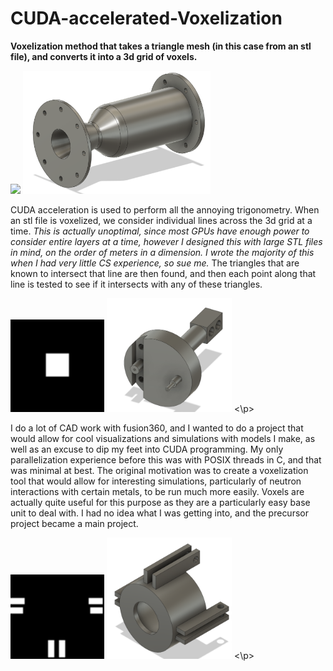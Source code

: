 # CUDA-accelerated-Voxelization

**Voxelization method that takes a triangle mesh (in this case from an stl file), and converts it into a 3d grid of voxels.**

<p float="left">
  <img src="https://i.imgur.com/fpVrY0p.gif" width="376" />
  <img src="rocketnozzlePic.PNG" width="300" />
 </p>

CUDA acceleration is used to perform all the annoying trigonometry. When an stl file is voxelized, we consider individual lines across the 3d grid at a time. *This is actually unoptimal, since most GPUs have enough power to consider entire layers at a time, however I designed this with large STL files in mind, on the order of meters in a dimension. I wrote the majority of this when I had very little CS experience, so sue me.* The triangles that are known to intersect that line are then found, and then each point along that line is tested to see if it intersects with any of these triangles.

<p float="left">
  <img src="stampOut.gif" width="150" />
  <img src="presstopPic.PNG" width="200" />
<\p>
  
I do a lot of CAD work with fusion360, and I wanted to do a project that would allow for cool visualizations and simulations with models I make, as well as an excuse to dip my feet into CUDA programming. My only parallelization experience before this was with POSIX threads in C, and that was minimal at best. The original motivation was to create a voxelization tool that would allow for interesting simulations, particularly of neutron interactions with certain metals, to be run much more easily. Voxels are actually quite useful for this purpose as they are a particularly easy base unit to deal with. I had no idea what I was getting into, and the precursor project became a main project.

<p float="left">
  <img src="encoderOut.gif" width="150" />
  <img src="encodermountPic.PNG" width="200" />
<\p>
